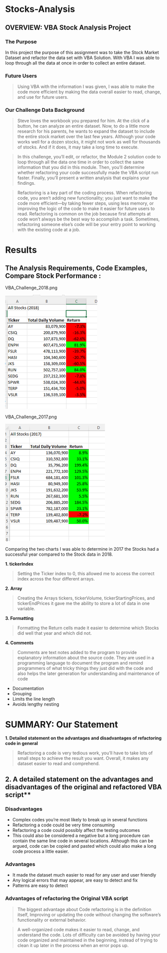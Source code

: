# Stocks-Analysis
## OVERVIEW: VBA Stock Analysis Project

### The Purpose 

In this project the purpose of this assignment was to take the Stock Market Dataset and refactor the data set with VBA Solution. With VBA I was able to loop through all the data at once in order to collect an entire dataset.

### Future Users

> Using VBA with the information I was given, I was able to make the code more efficient by making the data overall easier to read, change, and use for future users.

### Our Challenge Data Background

> Steve loves the workbook you prepared for him. At the click of a button, he can analyze an entire dataset. Now, to do a little more research for his parents, he wants to expand the dataset to include the entire stock market over the last few years. Although your code works well for a dozen stocks, it might not work as well for thousands of stocks. And if it does, it may take a long time to execute.

> In this challenge, you’ll edit, or refactor, the Module 2 solution code to loop through all the data one time in order to collect the same information that you did in this module. Then, you’ll determine whether refactoring your code successfully made the VBA script run faster. Finally, you’ll present a written analysis that explains your findings.

> Refactoring is a key part of the coding process. When refactoring code, you aren’t adding new functionality; you just want to make the code more efficient—by taking fewer steps, using less memory, or improving the logic of the code to make it easier for future users to read. Refactoring is common on the job because first attempts at code won’t always be the best way to accomplish a task. Sometimes, refactoring someone else’s code will be your entry point to working with the existing code at a job.

# Results
     
## The Analysis Requirements, Code Examples, Compare Stock Performance :

VBA_Challenge_2018.png

![name-of-you-image](https://github.com/skinnytwinvale/stocks-analysis/blob/2a87ea72f5b306567852b318795f7a5b67effd6d/VBA_Challenge_2018.png.png)

VBA_Challenge_2017.png

![name-of-you-image](https://github.com/skinnytwinvale/stocks-analysis/blob/e24e13261097ff89df7ae3b997f86b5852a9012f/VBA_Challenge_2017.png)

Comparing the two charts I was able to determine in 2017 the Stocks had a successful year compared to the Stock data in 2018.

**1. tickerIndex**

> Setting the Ticker index to 0, this allowed me to access the correct index across the four different arrays. 

**2. Array**

> Creating the Arrays tickers, tickerVolume, tickerStartingPrices, and tickerEndPrices it gave me the ability to store a lot of data in one variable.

**3. Formatting**

> Formatting the Return cells made it easier to determine which Stocks did well that year and which did not.

**4. Comments**

> Comments are text notes added to the program to provide explanatory information about the source code. They are used in a programming language to document the program and remind programmers of what tricky things they just did with the code and also helps the later generation for understanding and maintenance of code

- Documentation
- Grouping
- Limits the line length
- Avoids lengthy nesting

# SUMMARY: Our Statement
        
**1. Detailed statement on the advantages and disadvantages of refactoring code in general**
         
> Refactoring a code is very tedious work, you’ll have to take lots of small steps to achieve the result you want. Overall, it makes any dataset easier to read and comprehend.
         
## 2. A detailed statement on the advantages and disadvantages of the original and refactored VBA script**

### Disadvantages

- Complex codes you’re most likely to break up in several functions
- Refactoring a code could be very time consuming
- Refactoring a code could possibly affect the testing outcomes
-  This could also be considered a negative but a long procedure can contain the same line code in several locations. Although this can be argued, code can be copied and pasted which could also make a long code process a little easier.

### Advantages

- It made the dataset much easier to read for any user and user friendly 
- Any logical errors that may appear, are easy to detect and fix
- Patterns are easy to detect
         
### Advantages of refactoring the Original VBA script

> The biggest advantage about Code refactoring is in the definition itself, Improving or updating the code without changing the software’s functionality or external behavior.

> A well-organized code makes it easier to read, change, and understand the code. Lots of difficulty can be avoided by having your code organized and maintained in the beginning, instead of trying to clean it up later in the process when an error pops up.

